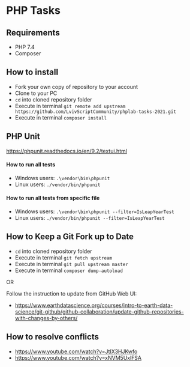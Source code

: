 # PHP Tasks

## Requirements

 * PHP 7.4
 * Composer

## How to install
 * Fork your own copy of repository to your account
 * Clone to your PC
 * `cd` into cloned repository folder
 * Execute in terminal `git remote add upstream https://github.com/LvivScriptCommunity/phplab-tasks-2021.git`
 * Execute in terminal `composer install`
 
## PHP Unit
https://phpunit.readthedocs.io/en/9.2/textui.html
 
#### How to run all tests
 * Windows users: `.\vendor\bin\phpunit`
 * Linux users: `./vendor/bin/phpunit`
 
#### How to run all tests from specific file
 * Windows users: `.\vendor\bin\phpunit --filter=IsLeapYearTest`
 * Linux users: `./vendor/bin/phpunit --filter=IsLeapYearTest`
 
## How to Keep a Git Fork up to Date
 * `cd` into cloned repository folder
 * Execute in terminal `git fetch upstream`
 * Execute in terminal `git pull upstream master`
 * Execute in terminal `composer dump-autoload`
 
OR

Follow the instruction to update from GitHub Web UI: 
 * https://www.earthdatascience.org/courses/intro-to-earth-data-science/git-github/github-collaboration/update-github-repositories-with-changes-by-others/

## How to resolve conflicts
 * https://www.youtube.com/watch?v=JtIX3HJKwfo
 * https://www.youtube.com/watch?v=xNVM5UxlFSA
